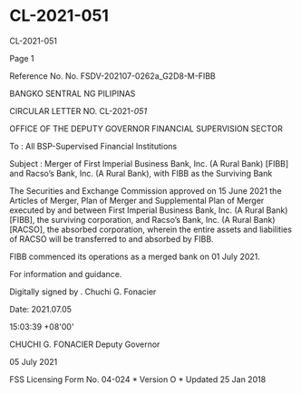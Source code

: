 # CL-2021-051

CL-2021-051

Page 1

Reference No. No. FSDV-202107-0262a_G2D8-M-FIBB

BANGKO SENTRAL NG PILIPINAS

CIRCULAR LETTER NO. CL-2021-_051_

OFFICE OF THE DEPUTY GOVERNOR FINANCIAL SUPERVISION SECTOR

To : All BSP-Supervised Financial Institutions

Subject : Merger of First Imperial Business Bank, Inc. (A Rural Bank) [FIBB] and Racso’s Bank, Inc. (A Rural Bank), with FIBB as the Surviving Bank

The Securities and Exchange Commission approved on 15 June 2021 the Articles of Merger, Plan of Merger and Supplemental Plan of Merger executed by and between First Imperial Business Bank, Inc. (A Rural Bank) [FIBB], the surviving corporation, and Racso’s Bank, Inc. (A Rural Bank) [RACSO], the absorbed corporation, wherein the entire assets and liabilities of RACSO will be transferred to and absorbed by FIBB.

FIBB commenced its operations as a merged bank on 01 July 2021.

For information and guidance.

Digitally signed by . Chuchi G. Fonacier

Date: 2021.07.05

15:03:39 +08'00'

CHUCHI G. FONACIER Deputy Governor

05 July 2021

FSS Licensing Form No. 04-024 * Version O * Updated 25 Jan 2018